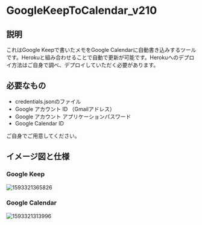 # GoogleKeepToCalendar_v210

## 説明
これはGoogle Keepで書いたメモをGoogle Calendarに自動書き込みするツールです。Herokuと組み合わせることで自動で更新が可能です。Herokuへのデプロイ方法はご自身で調べ、デプロイしていただく必要があります。

## 必要なもの
- credentials.jsonのファイル
- Google アカウント ID （Gmailアドレス）
- Google アカウント アプリケーションパスワード
- Google Calendar ID

ご自身でご用意してください。

## イメージ図と仕様
### Google Keep
![1593321365826](https://user-images.githubusercontent.com/59524938/85939080-93b5b180-b94d-11ea-98b9-2cdb8ab29a20.jpg)

### Google Calendar
![1593321313996](https://user-images.githubusercontent.com/59524938/85939077-91ebee00-b94d-11ea-827b-b555c0f507dd.jpg)
